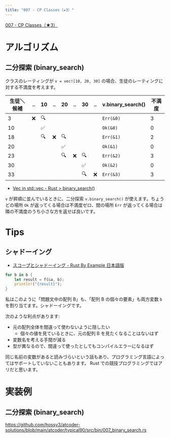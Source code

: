 ```yaml
---
title: "007 - CP Classes（★3）"
---
```


[007 \- CP Classes（★3）](https://atcoder.jp/contests/typical90/tasks/typical90_g)

# アルゴリズム
## 二分探索 (binary_search)

クラスのレーティングが `v = vec![10, 20, 30]` の場合、生徒のレーティングに対する不満度を考えます。

|生徒＼候補|..|10|..|20|..|30|..|v.binary_search()|不満度|
|---|---|---|---|---|---|---|---|---|---|
|3|❌|🔍||||||`Err(&0)`|3|
|10||✅||||||`Ok(&0)`|0|
|18||🔍|❌|🔍||||`Err(&1)`|2|
|20||||✅||||`Ok(&1)`|0|
|23||||🔍|❌|🔍||`Err(&2)`|3|
|30||||||✅||`Ok(&2)`|0|
|33||||||🔍|❌|`Err(&3)`|3|

* [Vec in std::vec \- Rust > binary_search()](https://doc.rust-lang.org/std/vec/struct.Vec.html#method.binary_search)

`v` が昇順に並んでいるときに、二分探索 `v.binary_search()` が使えます。ちょうどの場所 `Ok` が返ってくる場合は不満度ゼロ、間の場所 `Err` が返ってくる場合は隣の不満度のうち小さな方を返せば良いです。

# Tips

## シャドーイング

* [スコープとシャドーイング \- Rust By Example 日本語版](https://doc.rust-jp.rs/rust-by-example-ja/variable_bindings/scope.html)

```rust
for b in b {
    let result = f(&a, b);
    println!("{result}");
}
```

私はこのように「問題文中の配列 B」も、「配列 B の個々の要素」も両方変数 `b` を割り当てます。シャドーイングです。

次のような利点があります:

* 元の配列全体を間違って使わないように隠したい
  * 個々の値を見ているときに、元の配列 B を見たくなることはないはず
* 変数名を考える手間が減る
* 型が異なるので、間違って使ったとしてもコンパイルエラーになるはず

同じ名前の変数があると読みづらいという話もあり、プログラミング言語によってはサポートしていないこともあります。 Rust での競技プログラミングではアリだと思います。


# 実装例

## 二分探索 (binary_search)
https://github.com/hossy3/atcoder-solutions/blob/main/atcoder/typical90/src/bin/007_binary_search.rs

